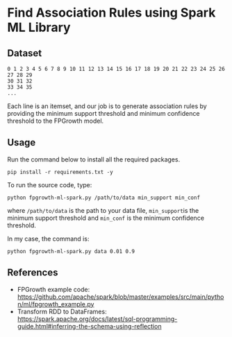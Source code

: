 # Find Association Rules using Spark ML Library

## Dataset
```
0 1 2 3 4 5 6 7 8 9 10 11 12 13 14 15 16 17 18 19 20 21 22 23 24 25 26 27 28 29 
30 31 32 
33 34 35 
...
```
Each line is an itemset, and our job is to generate association rules by providing the minimum support threshold and minimum confidence threshold to the FPGrowth model.

## Usage
Run the command below to install all the required packages.
```
pip install -r requirements.txt -y
```

To run the source code, type:
```
python fpgrowth-ml-spark.py /path/to/data min_support min_conf
```
where `/path/to/data` is the path to your data file, `min_support`is the minimum support threshold and `min_conf` is the minimum confidence threshold.

In my case, the command is:
```
python fpgrowth-ml-spark.py data 0.01 0.9
```

## References
* FPGrowth example code: https://github.com/apache/spark/blob/master/examples/src/main/python/ml/fpgrowth_example.py
* Transform RDD to DataFrames: https://spark.apache.org/docs/latest/sql-programming-guide.html#inferring-the-schema-using-reflection
